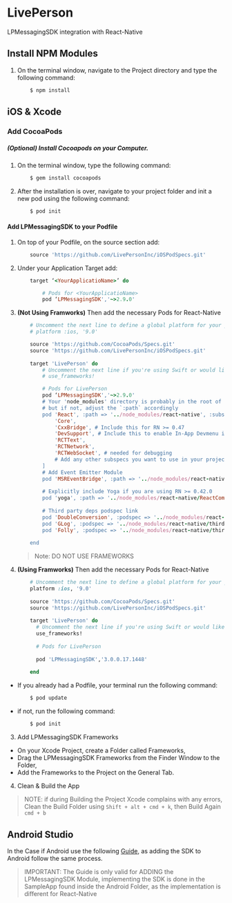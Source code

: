 # LivePerson
LPMessagingSDK integration with React-Native

## Install NPM Modules  ##

1. On the terminal window, navigate to the Project directory and type the following command:

    ```sh
        $ npm install
    ```

## iOS & Xcode ##

### Add CocoaPods ###

##### **(Optional) Install Cocoapods on your Computer.**

1. On the terminal window, type the following command:

    ```sh
        $ gem install cocoapods
    ```
    
2. After the installation is over, navigate to your project folder and init a new pod using the following command:

    ```sh
        $ pod init
    ```

#### Add LPMessagingSDK to your Podfile ####

1. On top of your Podfile, on the source section add:

    ```ruby
        source 'https://github.com/LivePersonInc/iOSPodSpecs.git'
    ```

2. Under your Application Target add:

    ```ruby
        target ‘<YourApplicatioName>’ do
    
     		# Pods for <YourApplicatioName>
      		pod ‘LPMessagingSDK','~>2.9.0'
  	```
  	
3. **(Not Using Framworks)** Then add the necessary Pods for React-Native

    ```ruby
        # Uncomment the next line to define a global platform for your project
        # platform :ios, '9.0'
    
        source 'https://github.com/CocoaPods/Specs.git'
        source 'https://github.com/LivePersonInc/iOSPodSpecs.git'
        
        target 'LivePerson' do
            # Uncomment the next line if you're using Swift or would like to use dynamic frameworks
            # use_frameworks!

            # Pods for LivePerson
            pod ‘LPMessagingSDK','~>2.9.0'
            # Your 'node_modules' directory is probably in the root of your project,
            # but if not, adjust the `:path` accordingly
            pod 'React', :path => '../node_modules/react-native', :subspecs => [
                'Core',
                'CxxBridge', # Include this for RN >= 0.47
                'DevSupport', # Include this to enable In-App Devmenu if RN >= 0.43
                'RCTText',
                'RCTNetwork',
                'RCTWebSocket', # needed for debugging
                # Add any other subspecs you want to use in your project
            ]
            # Add Event Emitter Module
            pod 'MSREventBridge', :path => '../node_modules/react-native-event-bridge/MSREventBridge.podspec'
            
            # Explicitly include Yoga if you are using RN >= 0.42.0
            pod 'yoga', :path => '../node_modules/react-native/ReactCommon/yoga'
                  
            # Third party deps podspec link
            pod 'DoubleConversion', :podspec => '../node_modules/react-native/third-party-podspecs/DoubleConversion.podspec'
            pod 'GLog', :podspec => '../node_modules/react-native/third-party-podspecs/GLog.podspec'
            pod 'Folly', :podspec => '../node_modules/react-native/third-party-podspecs/Folly.podspec'
            
        end
    ```
    
    > Note: DO NOT USE FRAMEWORKS
    
3. **(Using Framworks)** Then add the necessary Pods for React-Native

    ```ruby
        # Uncomment the next line to define a global platform for your project
        platform :ios, '9.0'
        
        source 'https://github.com/CocoaPods/Specs.git'
        source 'https://github.com/LivePersonInc/iOSPodSpecs.git'
        
        target 'LivePerson' do
          # Uncomment the next line if you're using Swift or would like to use dynamic frameworks
          use_frameworks!
        
          # Pods for LivePerson
          
          pod 'LPMessagingSDK','3.0.0.17.1448'
          
        end
    ```
    
- If you already had a Podfile, your terminal run the following command:

    ```sh
        $ pod update
    ```
    
- if not, run the following command:

    ```sh
        $ pod init
    ```
    
3. Add LPMessagingSDK Frameworks
  - On your Xcode Project, create a Folder called Frameworks,
  - Drag the LPMessagingSDK Frameworks from the Finder Window to the Folder,
  - Add the Frameworks to the Project on the General Tab.

4. Clean & Build the App

> NOTE: if during Building the Project Xcode complains with any errors, Clean the Build Folder using `Shift + alt + cmd + k`, then Build Again `cmd + b`

## Android Studio ##

In the Case if Android use the following [Guide](https://developers.liveperson.com/android-implementation-guide.html), as adding the SDK to Android follow the same process.

> IMPORTANT: The Guide is only valid for ADDING the LPMessagingSDK Module, implementing the SDK is done in the SampleApp found inside the Android Folder, as the implementation is different for React-Native
